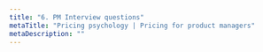 ```yaml
---
title: "6. PM Interview questions"
metaTitle: "Pricing psychology | Pricing for product managers"
metaDescription: ""
---
```

